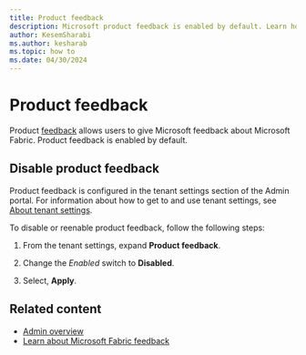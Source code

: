```yaml
---
title: Product feedback
description: Microsoft product feedback is enabled by default. Learn how to disable product feedback or reenable this setting.
author: KesemSharabi
ms.author: kesharab
ms.topic: how to
ms.date: 04/30/2024
---
```


# Product feedback

Product [feedback](../get-started/feedback.md) allows users to give Microsoft feedback about Microsoft Fabric. Product feedback is enabled by default.

## Disable product feedback

Product feedback is configured in the tenant settings section of the Admin portal. For information about how to get to and use tenant settings, see [About tenant settings](about-tenant-settings.md).

To disable or reenable product feedback, follow the following steps:

1. From the tenant settings, expand **Product feedback**.

2. Change the *Enabled* switch to **Disabled**.

3. Select, **Apply**.

## Related content

* [Admin overview](microsoft-fabric-admin.md)
* [Learn about Microsoft Fabric feedback](../get-started/feedback.md)
